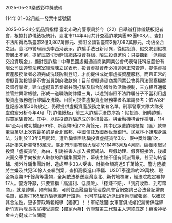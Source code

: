 
2025-05-23樂透彩中獎號碼

                                
114年 01~02月統一發票中獎號碼
                             
2025-05-24空氣品質指標
                              臺北市政府警察局於今（22）日舉辦打詐儀錶板記者會，根據打詐儀錶板統計，臺北市114年4月共計查獲詐欺集團93團908人、查扣不法所得為新臺幣2億3,867萬餘元、攔阻金額新臺幣2億7,082萬餘元，均佔全台之冠。臺北市警局局長李西河表示，詐騙手法日新月異，從假投資、假交友到假檢警層出不窮，提醒民眾切勿輕信網路投資群組、陌生投資邀約；只要聽到「派員面交投資現金」，絕對是詐騙！中華民國虛擬通貨商業同業公會代表幣託科技股份有限公司法遵暨法務室經理陳立民表示，投資虛擬資產必須透過正常管道，提供虛擬資產服務業者必須完成洗錢防制登記，才能提供或從事虛擬資產服務，而且正常的虛擬貨幣投資是不會派員到府收款的！目前虛擬通貨商業同業公會與司法警察機關及銀行業者，建立虛擬貨幣業者共同打擊及聯合防堵詐欺活動機制，三方相互通報並管控異常帳號，形成一道聯防防詐鐵三角，以達到嚇阻不法詐騙分子不當利用虛擬資產服務進行詐騙及洗錢。目前可提供虛擬資產服務業者名單請參考：依VASP登記辦法第30條規定，仍得提供虛擬資產服務之業者名單。刑事警察大隊大隊長盧俊宏分析今年4月「打詐儀錶板」前三大詐騙手法依序為：假投資、網購詐騙、假買家騙賣家。其中，以假投資詐騙造成的財損最高。與金融機構合作攔阻，114年1至4月成功攔阻691件、新臺幣9億212萬餘元，其中民眾遭詐臨櫃提（匯）款單筆百萬以上次數最多的是台北富邦、中國信託及國泰世華銀行。民眾林小姐現身說法，分別於113年6月間起，遭詐騙集團誘騙投資虛擬貨幣3次、假中獎詐騙1次，共計損失新臺幣88萬元。臺北市刑事警察大隊亦於114年3月及4月間，破獲兩起以投資「虛擬貨幣」為由，引誘被害人加入投資網站、與假助理、假客服接洽，後續派面交車手向被害人取款的詐騙集團案件，幕後主嫌不僅有幫派背景，甚至勾結當鋪、境外詐騙集團詐財，造成至少33人受害、財損金額高達5千萬餘元。警方陸續將主嫌及共犯50餘人查緝到案，查扣高級進口車輛、USDT泰達幣約29萬枚、現金新臺幣3千餘萬等證物，全案依法移送臺灣臺北、新竹地檢署，經法院裁定羈押17人。警方呼籲，只要宣稱「高獲利、低風險」、「穩賺不賠」、「到府收款、到府幣商」，就是詐騙。如有疑慮，可前往金融監督管理委員會官網查詢已合法登記幣商名單，或撥打165反詐騙專線進行諮詢，也可前往鄰近派出所詢問或報案，以確認其合法性。更多警政時報報導【獨家】！！軍紀醜聞 女軍官俱成嬪妃禁臠供淫狎 新竹憲兵隊長拔官接受調查【獨家內幕】竹聯幫第三代幫主人選終底定！幕後神秘金主力挺成上位關鍵